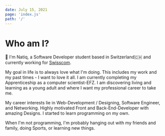 ```yaml
---
date: July 15, 2021
page: 'index.js'
path: '/'
---
```


# Who am I?

👋 I'm Natiq, a Software Developer student based in Switzerland🇨🇭 and currently working for [Swisscom](https://www.swisscom.com).

My goal in life is to always love what I'm doing. This includes my work and my past times - I want to love it all. I am currently completing my Apprenticeship as a computer scientist-EFZ. I am discovering living and learning as a young adult and where I want my professional career to take me.

My career interests lie in Web-Development / Designing, Software Engineer, and Networking. Highly motivated Front and Back-End-Developer with amazing Designs. I started to learn programming on my own.

When I'm not programming, I'm probably hanging out with my friends and family, doing Sports, or learning new things.
